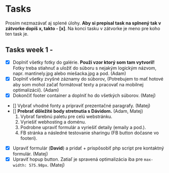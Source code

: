 # Tasks 
Prosím nezmazávať aj splené úlohy.
**Aby si prepísal task na splnený tak v zátvorke dopíš x, takto - [x]**.
Na konci tasku v zátvorke je meno pre koho ten task je.
## Tasks week 1 - 
- [x] Doplniť všetky fotky do galérie. **Použi vzor ktorý som tam vytvoril!** Fotky treba stiahnuť a uložiť do súboru s nejakým logickým názvom, napr. mantinely.jpg alebo miešacka.jpg a pod. (Adam)
- [x] Doplniť všetky zvyšné záznamy do súborov, (Potrebujem to mať hotové aby som mohol začať formátovať texty a pracovať na mobilnej optimalizácií). (Adam)
- [x] Dokončíť footer container a doplniť ho do všetkých súborov. (Matej)
- [] Vybrať vhodné fonty a pripraviť prezentačné paragrafy. (Matej)
- [] **Prebrať dôležité body stretnutia s Dávidom.** (Adam, Matej)
    1. Vybrať farebnú paletu pre celú webstránku.
    2. Vyriešiť webhosting a doménu.
    3. Podrobne upraviť formulár a vyriešiť detaily (emaily a pod.).
    4. FB stránka a následné testovanie sharingu (FB button dočasne vo footeri).
- [x] Upraviť formulár (**David**) a pridať + prispôsobiť php script pre kontaktný formulár. (Matej)
- [x] Upraviť hopup button. Zatiaľ je spravená optimalizácia iba pre `max-width: 575.98px`. (Matej)